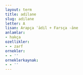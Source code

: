 ```yaml
---
layout: term
title: adilane
slug: adilane
letter: A
lisan: Arapça ʿādil + Farsça -āne
anlamlar:
- hakça
ozellikler:
- - zarf
ornekler:
- - ''
orneklerkaynak:
- - ''
---
```

